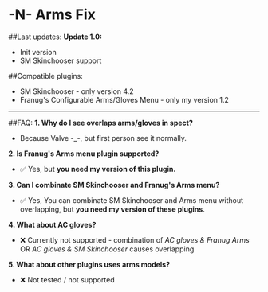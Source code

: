 # -N- Arms Fix
##Last updates:
**Update 1.0:**
  + Init version
  + SM Skinchooser support
  
##Compatible plugins:
  + SM Skinchooser - only version 4.2
  + Franug's Configurable Arms/Gloves Menu - only my version 1.2
  
------------------

##FAQ:
**1. Why do I see overlaps arms/gloves in spect?**

  - Because Valve -_-, but first person see it normally.
    
**2. Is Franug's Arms menu plugin supported?**
 
  - :white_check_mark: Yes, but **you need my version of this plugin.**
  
**3. Can I combinate SM Skinchooser and Franug's Arms menu?**
 
  - :white_check_mark: Yes, You can combinate SM Skinchooser and Arms menu without overlapping, but **you need my version of these plugins**.

**4. What about AC gloves?**
      
  - :x: Currently not supported - combination of *AC gloves & Franug Arms* OR *AC gloves & SM Skinchooser* causes overlapping
  
  
**5. What about other plugins uses arms models?**
      
  - :x: Not tested / not supported
